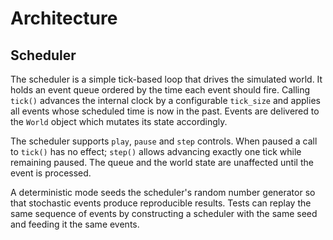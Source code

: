 # Architecture

## Scheduler

The scheduler is a simple tick-based loop that drives the simulated world. It
holds an event queue ordered by the time each event should fire. Calling
`tick()` advances the internal clock by a configurable `tick_size` and applies
all events whose scheduled time is now in the past. Events are delivered to the
`World` object which mutates its state accordingly.

The scheduler supports `play`, `pause` and `step` controls. When paused a call to
`tick()` has no effect; `step()` allows advancing exactly one tick while
remaining paused. The queue and the world state are unaffected until the event
is processed.

A deterministic mode seeds the scheduler's random number generator so that
stochastic events produce reproducible results. Tests can replay the same
sequence of events by constructing a scheduler with the same seed and feeding it
the same events.
